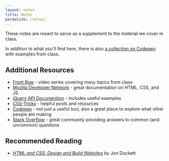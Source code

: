 ```yaml
---
layout: notes
title: Notes
permalink: /notes/
---
```


These notes are meant to serve as a supplement to the material we cover in class.

In addition to what you'll find here, there is also [a collection on Codepen](http://codepen.io/collection/XpggGz/) with examples from class.

Additional Resources
--------------------

* [Front Row](https://generalassemb.ly/online) - video series covering many topics from class
* [Mozilla Developer Network](https://developer.mozilla.org/en-US/) - great documentation on HTML, CSS, and JS
* [jQuery API Documention](http://api.jquery.com) - includes useful examples
* [CSS-Tricks](http://css-tricks.com) - helpful posts and resources
* [Codepen](http://codepen.io) - not just a useful tool, also a great place to explore what other people are making
* [Stack Overflow](http://stackoverflow.com) - great community providing answers to common (and uncommon) questions


Recommended Reading
-------------------

* [<cite>HTML and CSS: Design and Build Websites</cite>](http://www.htmlandcssbook.com) by Jon Duckett

